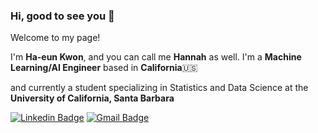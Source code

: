### Hi, good to see you 👋


Welcome to my page! 

I'm **Ha-eun Kwon**, and you can call me **Hannah** as well. I'm a **Machine Learning/AI Engineer** based in **California**🇺🇸

and currently a student specializing in Statistics and Data Science at the **University of California, Santa Barbara**


[![Linkedin Badge](https://img.shields.io/badge/-LinkedIn-blue?style=flat-square&logo=Linkedin&logoColor=white&link=https://www.linkedin.com/in/ha-eun-kwon/)](https://www.linkedin.com/in/ha-eun-kwon/)
[![Gmail Badge](https://img.shields.io/badge/Gmail-d14836?style=flat-square&logo=Gmail&logoColor=white&link=mailto:gkdms115@gmail.com)](mailto:gkdms115@gmail.com)
                                    
<!--
**hkwon327/hkwon327** is a ✨ _special_ ✨ repository because its `README.md` (this file) appears on your GitHub profile.

Here are some ideas to get you started:

- 🔭 I’m currently working on ...
- 🌱 I’m currently learning ...
- 👯 I’m looking to collaborate on ...
- 🤔 I’m looking for help with ...
- 💬 Ask me about ...
- 📫 How to reach me: ...
- 😄 Pronouns: ...
- ⚡ Fun fact: ...
-->

